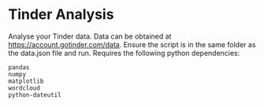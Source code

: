 # Tinder Analysis

Analyse your Tinder data. Data can be obtained at https://account.gotinder.com/data. Ensure the script is in the same folder as the data.json file and run.
Requires the following python dependencies:
```
pandas
numpy
matplotlib
wordcloud
python-dateutil
```

